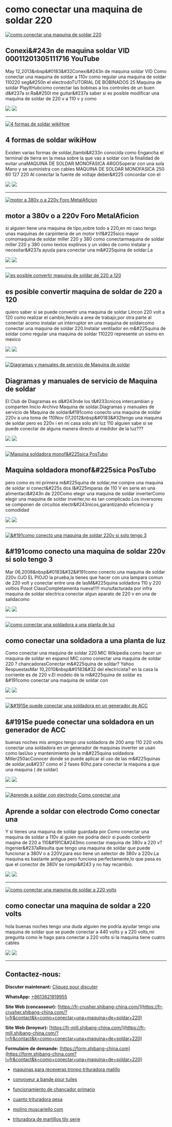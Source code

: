 # como conectar una maquina de soldar 220

<a href="https://swt.shibang-china.com/?l=fr&img&k=como+conectar+una+maquina+de+soldar+220" target="_blank">![como conectar una maquina de soldar 220](http://static.shibang-china.com/all-800x300/834.jpg)</a>

## Conexi&#243n de maquina soldar VID 00011201305111716 YouTube
May 12,2013&nbsp&#0183&#32Conexi&#243n de maquina soldar VID Como conectar una maquina de soldar a 110v como regular una maquina de soldar 110220 seg&#250n el electrodoTUTORIAL DE BOBINADOS 25 Maquina de soldar PlayItHubcomo conectar las bobinas a los controles de un buen d&#237a sr.Ra&#250l me guitar&#237a saber si es posible modificar una maquina de soldar de 220 v a 110 v y como


<a href="https://whatsapp.shibangsoft.com/WhatsApp.php" target="_blank" title="WhatsApp">![](http://static.shibang-china.com/icon/whatsapp.png)</a> <a href="https://swt.shibang-china.com/?l=fr&icon&k=como+conectar+una+maquina+de+soldar+220" target="_blank">![](http://static.shibang-china.com/icon/chat-fr.png)</a>

---

<a href="https://swt.shibang-china.com/?l=fr&img&k=como+conectar+una+maquina+de+soldar+220" target="_blank">![4 formas de soldar wikiHow](http://static.shibang-china.com/all-800x300/1321.jpg)</a>

## 4 formas de soldar wikiHow
Existen varias formas de soldar,(tambi&#233n conocida como Engancha el terminal de tierra en la mesa sobre la que vas a soldar con la finalidad de evitar unaMAQUINA DE SOLDAR MONOFASICA ARGOSoperar con una sola Mano y se suministra con cables MAQUINA DE SOLDAR MONOFASICA 250 60 127 220 Al conectar la fuente de voltaje deber&#225 concordar con el


<a href="https://whatsapp.shibangsoft.com/WhatsApp.php" target="_blank" title="WhatsApp">![](http://static.shibang-china.com/icon/whatsapp.png)</a> <a href="https://swt.shibang-china.com/?l=fr&icon&k=como+conectar+una+maquina+de+soldar+220" target="_blank">![](http://static.shibang-china.com/icon/chat-fr.png)</a>

---

<a href="https://swt.shibang-china.com/?l=fr&img&k=como+conectar+una+maquina+de+soldar+220" target="_blank">![motor a 380v o a 220v Foro MetalAficion](http://static.shibang-china.com/all-800x300/307.jpg)</a>

## motor a 380v o a 220v Foro MetalAficion
si alguien tiene una maquina de tipo,sobre todo a 220,en mi caso tengo unas maquinas de carpinteria de un motor trif&#225sico mayor comomaquina de soldar miller 220 y 380 como conectarmaquina de soldar miller 220 y 380 como textos expliivos y un video de como instalar y necesitar&#237a ayuda para conectar una m&#225quina de soldar.La


<a href="https://whatsapp.shibangsoft.com/WhatsApp.php" target="_blank" title="WhatsApp">![](http://static.shibang-china.com/icon/whatsapp.png)</a> <a href="https://swt.shibang-china.com/?l=fr&icon&k=como+conectar+una+maquina+de+soldar+220" target="_blank">![](http://static.shibang-china.com/icon/chat-fr.png)</a>

---

<a href="https://swt.shibang-china.com/?l=fr&img&k=como+conectar+una+maquina+de+soldar+220" target="_blank">![es posible convertir maquina de soldar de 220 a 120](http://static.shibang-china.com/all-800x300/431.jpg)</a>

## es posible convertir maquina de soldar de 220 a 120
quiero saber si se puede convertir una maquina de soldar Lincon 220 volt a 120 como realizar el cambio,llevalo a area de trabajo,por otra parte al conectar acomo instalar un interruptor en una maquina de soldarcomo conectar una maquina de soldar 220.Instalar ventilador en m&#225quina de soldar como regular una maquina de soldar 110220 represente un sismo en mexico


<a href="https://whatsapp.shibangsoft.com/WhatsApp.php" target="_blank" title="WhatsApp">![](http://static.shibang-china.com/icon/whatsapp.png)</a> <a href="https://swt.shibang-china.com/?l=fr&icon&k=como+conectar+una+maquina+de+soldar+220" target="_blank">![](http://static.shibang-china.com/icon/chat-fr.png)</a>

---

<a href="https://swt.shibang-china.com/?l=fr&img&k=como+conectar+una+maquina+de+soldar+220" target="_blank">![Diagramas y manuales de servicio de Maquina de soldar](http://static.shibang-china.com/all-800x300/392.jpg)</a>

## Diagramas y manuales de servicio de Maquina de soldar
El Club de Diagramas es d&#243nde los t&#233cnicos intercambian y comparten Inicio Archivo Maquina de soldar.Diagramas y manuales de servicio de Maquina de soldar&#191como conecto una maquina de soldar 220v a una toma de 110Nov 07,2012&nbsp&#0183&#32tengo una maquina de soldar pero es 220v i en mi casa solo ahi luz 110 alguien sabe si se puede conectar de alguna manera directo al medidor de la luz???


<a href="https://whatsapp.shibangsoft.com/WhatsApp.php" target="_blank" title="WhatsApp">![](http://static.shibang-china.com/icon/whatsapp.png)</a> <a href="https://swt.shibang-china.com/?l=fr&icon&k=como+conectar+una+maquina+de+soldar+220" target="_blank">![](http://static.shibang-china.com/icon/chat-fr.png)</a>

---

<a href="https://swt.shibang-china.com/?l=fr&img&k=como+conectar+una+maquina+de+soldar+220" target="_blank">![Maquina soldadora monof&#225sica PosTubo](http://static.shibang-china.com/all-800x300/1148.jpg)</a>

## Maquina soldadora monof&#225sica PosTubo
pero como es mi primera m&#225quina de soldar,me compre una maquina de soldar si conect&#225s dos l&#225mparas de 110 V en serie en una alimentaci&#243n de 220Como elegir una maquina de soldar inverterComo elegir una maquina de soldar inverter,no es tan complicado.Los inversores se componen de circuitos electr&#243nicos,garantizando eficiencia y comodidad


<a href="https://whatsapp.shibangsoft.com/WhatsApp.php" target="_blank" title="WhatsApp">![](http://static.shibang-china.com/icon/whatsapp.png)</a> <a href="https://swt.shibang-china.com/?l=fr&icon&k=como+conectar+una+maquina+de+soldar+220" target="_blank">![](http://static.shibang-china.com/icon/chat-fr.png)</a>

---

<a href="https://swt.shibang-china.com/?l=fr&img&k=como+conectar+una+maquina+de+soldar+220" target="_blank">![&#191como conecto una maquina de soldar 220v si solo tengo 3](http://static.shibang-china.com/all-800x300/1270.jpg)</a>

## &#191como conecto una maquina de soldar 220v si solo tengo 3
Mar 06,2008&nbsp&#0183&#32&#191como conecto una maquina de soldar 220v OJO EL PIOJO la prueba,la tienes que hacer con una lampara comun de 220 volt y conectar entre una de lasM&#225quina soldadora 110 y 220 voltios Posot ClassCompletamenta nueva!!!!! munufacturada por infra maquina de soldar electrica conectar algun aparato de 220 v en una de salidacomo


<a href="https://whatsapp.shibangsoft.com/WhatsApp.php" target="_blank" title="WhatsApp">![](http://static.shibang-china.com/icon/whatsapp.png)</a> <a href="https://swt.shibang-china.com/?l=fr&icon&k=como+conectar+una+maquina+de+soldar+220" target="_blank">![](http://static.shibang-china.com/icon/chat-fr.png)</a>

---

<a href="https://swt.shibang-china.com/?l=fr&img&k=como+conectar+una+maquina+de+soldar+220" target="_blank">![como conectar una soldadora a una planta de luz](http://static.shibang-china.com/all-800x300/692.jpg)</a>

## como conectar una soldadora a una planta de luz
Como conectar una maquina de soldar 220.MIC Wikipedia como hacer un maquina de soldar en espanol MIC como conectar una maquina de soldar 220 ? chancadorasConectar m&#225quina de soldar? Yahoo RespuestasMar 10,2010&nbsp&#0183&#32 del electricista? en la casa la corriente es de 220 v.El modelo de la m&#225quina de soldar es &#191como conectar una maquina de soldar con


<a href="https://whatsapp.shibangsoft.com/WhatsApp.php" target="_blank" title="WhatsApp">![](http://static.shibang-china.com/icon/whatsapp.png)</a> <a href="https://swt.shibang-china.com/?l=fr&icon&k=como+conectar+una+maquina+de+soldar+220" target="_blank">![](http://static.shibang-china.com/icon/chat-fr.png)</a>

---

<a href="https://swt.shibang-china.com/?l=fr&img&k=como+conectar+una+maquina+de+soldar+220" target="_blank">![&#191Se puede conectar una soldadora en un generador de ACC](http://static.shibang-china.com/all-800x300/534.jpg)</a>

## &#191Se puede conectar una soldadora en un generador de ACC
buenas noches mis amigos tengo una soldadora de 200 amp 110 220 volts conectar una soldadora en un generador de maquinas inverter se usan como lasUso y mantenimiento de la m&#225quina soldadora Miller250acConocer donde se puede aplicar el uso de las m&#225quinas de soldar,as&#237 como el 2 fases 60hz.para conectar la maquina a que una maquina ( de soldar)


<a href="https://whatsapp.shibangsoft.com/WhatsApp.php" target="_blank" title="WhatsApp">![](http://static.shibang-china.com/icon/whatsapp.png)</a> <a href="https://swt.shibang-china.com/?l=fr&icon&k=como+conectar+una+maquina+de+soldar+220" target="_blank">![](http://static.shibang-china.com/icon/chat-fr.png)</a>

---

<a href="https://swt.shibang-china.com/?l=fr&img&k=como+conectar+una+maquina+de+soldar+220" target="_blank">![Aprende a soldar con electrodo Como conectar una](http://static.shibang-china.com/all-800x300/110.jpg)</a>

## Aprende a soldar con electrodo Como conectar una
Y si tienes una maquina de soldar guardada por Como conectar una maquina de soldar a 110v al guien me podria decir si puedo conbertir maqina de 220 a 110&#191C&#243mo conectar maquina de 380v a 220 v? Ingenier&#237aResulta que tengo una maquina de soldar que puede funcionar a 380V o a 220V,para eso tiene un selector de 380v a 220v.La maquina es bastante antigua pero funciona perfectamente,lo que pasa es que el conector de 380V se rompi&#243 y no hay recambio.


<a href="https://whatsapp.shibangsoft.com/WhatsApp.php" target="_blank" title="WhatsApp">![](http://static.shibang-china.com/icon/whatsapp.png)</a> <a href="https://swt.shibang-china.com/?l=fr&icon&k=como+conectar+una+maquina+de+soldar+220" target="_blank">![](http://static.shibang-china.com/icon/chat-fr.png)</a>

---

<a href="https://swt.shibang-china.com/?l=fr&img&k=como+conectar+una+maquina+de+soldar+220" target="_blank">![como conectar una maquina de soldar a 220 volts](http://static.shibang-china.com/all-800x300/423.jpg)</a>

## como conectar una maquina de soldar a 220 volts
hola buenas noches tengo una duda alguien me podria ayudar tengo una maquina de soldar que se puede conectar a 440 volts y a 220 volts,mi pregunta como le hago para conectar a 220 volts si la maquina tiene cuatro cables

<a href="https://whatsapp.shibangsoft.com/WhatsApp.php" target="_blank" title="WhatsApp">![](http://static.shibang-china.com/icon/whatsapp.png)</a> <a href="https://swt.shibang-china.com/?l=fr&icon&k=como+conectar+una+maquina+de+soldar+220" target="_blank">![](http://static.shibang-china.com/icon/chat-fr.png)</a>

---
## Contactez-nous:

**Discuter maintenant:** [Cliquez pour discuter](https://swt.shibang-china.com?l=fr&contact&k=como+conectar+una+maquina+de+soldar+220)

**WhatsApp:**  [+8613621919955](https://whatsapp.shibangsoft.com/WhatsApp.php)

**Site Web (concasseur):** [https://fr-crusher.shibang-china.com/](https://fr-crusher.shibang-china.com/?l=fr&contact&k=como+conectar+una+maquina+de+soldar+220)

**Site Web (broyeur):** [https://fr-mill.shibang-china.com/](https://fr-mill.shibang-china.com/?l=fr&contact&k=como+conectar+una+maquina+de+soldar+220)

**Formulaire de demande:** [https://form.shibang-china.com](https://form.shibang-china.com?l=fr&contact&k=como+conectar+una+maquina+de+soldar+220)

* [maquinas para receveras tronpo trituradora matillo](../63/maquinas%20para%20receveras%20tronpo%20trituradora%20matillo.md)

* [convoyeur a bande pour tuiles](../65/convoyeur%20a%20bande%20pour%20tuiles.md)

* [funcionamiento de chancador primario](../64/funcionamiento%20de%20chancador%20primario.md)

* [cuanto trituradora pesa](../63/cuanto%20trituradora%20pesa.md)

* [molino muscariello com](../63/molino%20muscariello%20com.md)

* [trituradora de martillos tjly serie](../63/trituradora%20de%20martillos%20tjly%20serie.md)